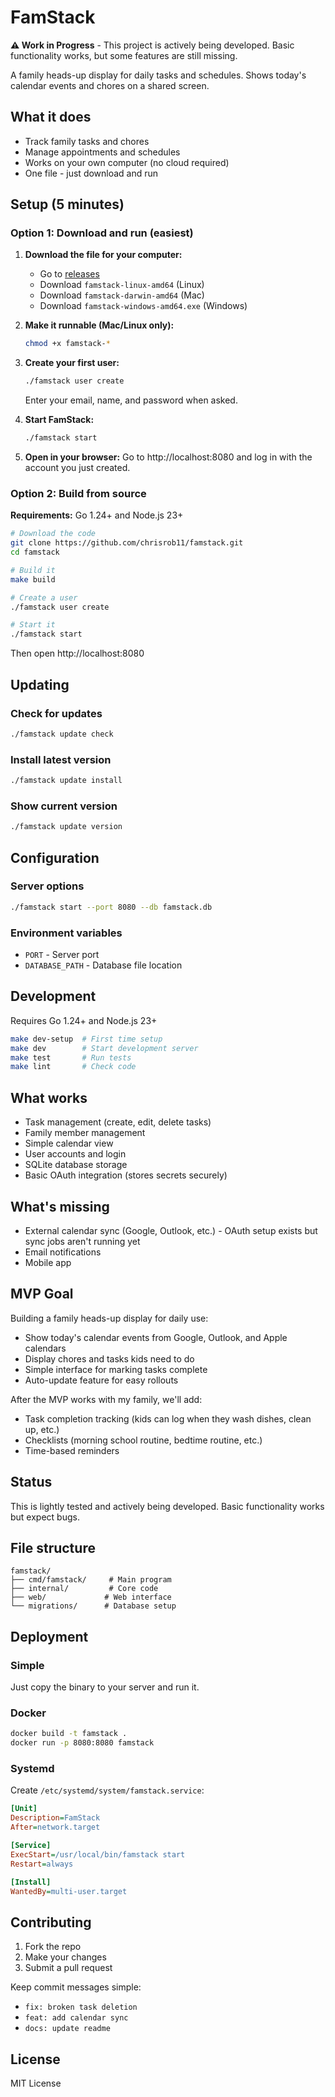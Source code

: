 # FamStack

**⚠️ Work in Progress** - This project is actively being developed. Basic functionality works, but some features are still missing.

A family heads-up display for daily tasks and schedules. Shows today's calendar events and chores on a shared screen.

## What it does

- Track family tasks and chores
- Manage appointments and schedules
- Works on your own computer (no cloud required)
- One file - just download and run

## Setup (5 minutes)

### Option 1: Download and run (easiest)

1. **Download the file for your computer:**
   - Go to [releases](https://github.com/chrisrob11/famstack/releases)
   - Download `famstack-linux-amd64` (Linux)
   - Download `famstack-darwin-amd64` (Mac)
   - Download `famstack-windows-amd64.exe` (Windows)

2. **Make it runnable (Mac/Linux only):**
   ```bash
   chmod +x famstack-*
   ```

3. **Create your first user:**
   ```bash
   ./famstack user create
   ```
   Enter your email, name, and password when asked.

4. **Start FamStack:**
   ```bash
   ./famstack start
   ```

5. **Open in your browser:**
   Go to http://localhost:8080 and log in with the account you just created.

### Option 2: Build from source

**Requirements:** Go 1.24+ and Node.js 23+

```bash
# Download the code
git clone https://github.com/chrisrob11/famstack.git
cd famstack

# Build it
make build

# Create a user
./famstack user create

# Start it
./famstack start
```

Then open http://localhost:8080

## Updating

### Check for updates
```bash
./famstack update check
```

### Install latest version
```bash
./famstack update install
```

### Show current version
```bash
./famstack update version
```

## Configuration

### Server options
```bash
./famstack start --port 8080 --db famstack.db
```

### Environment variables
- `PORT` - Server port
- `DATABASE_PATH` - Database file location

## Development

Requires Go 1.24+ and Node.js 23+

```bash
make dev-setup  # First time setup
make dev        # Start development server
make test       # Run tests
make lint       # Check code
```

## What works

- Task management (create, edit, delete tasks)
- Family member management
- Simple calendar view
- User accounts and login
- SQLite database storage
- Basic OAuth integration (stores secrets securely)

## What's missing

- External calendar sync (Google, Outlook, etc.) - OAuth setup exists but sync jobs aren't running yet
- Email notifications
- Mobile app

## MVP Goal

Building a family heads-up display for daily use:
- Show today's calendar events from Google, Outlook, and Apple calendars
- Display chores and tasks kids need to do
- Simple interface for marking tasks complete
- Auto-update feature for easy rollouts

After the MVP works with my family, we'll add:
- Task completion tracking (kids can log when they wash dishes, clean up, etc.)
- Checklists (morning school routine, bedtime routine, etc.)
- Time-based reminders

## Status

This is lightly tested and actively being developed. Basic functionality works but expect bugs.

## File structure

```
famstack/
├── cmd/famstack/     # Main program
├── internal/         # Core code
├── web/             # Web interface
└── migrations/      # Database setup
```

## Deployment

### Simple
Just copy the binary to your server and run it.

### Docker
```bash
docker build -t famstack .
docker run -p 8080:8080 famstack
```

### Systemd
Create `/etc/systemd/system/famstack.service`:
```ini
[Unit]
Description=FamStack
After=network.target

[Service]
ExecStart=/usr/local/bin/famstack start
Restart=always

[Install]
WantedBy=multi-user.target
```

## Contributing

1. Fork the repo
2. Make your changes
3. Submit a pull request

Keep commit messages simple:
- `fix: broken task deletion`
- `feat: add calendar sync`
- `docs: update readme`

## License

MIT License